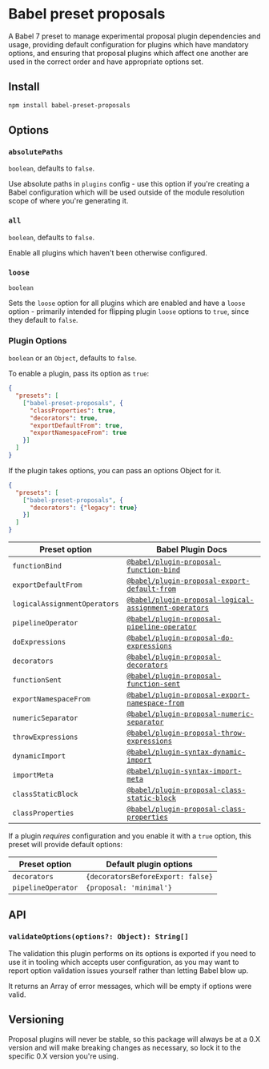 # Babel preset proposals

A Babel 7 preset to manage experimental proposal plugin dependencies and usage, providing default configuration for plugins which have mandatory options, and ensuring that proposal plugins which affect one another are used in the correct order and have appropriate options set.

## Install

```sh
npm install babel-preset-proposals
```

## Options

### `absolutePaths`

`boolean`, defaults to `false`.

Use absolute paths in `plugins` config - use this option if you're creating a Babel configuration which will be used outside of the module resolution scope of where you're generating it.

### `all`

`boolean`, defaults to `false`.

Enable all plugins which haven't been otherwise configured.

### `loose`

`boolean`

Sets the `loose` option for all plugins which are enabled and have a `loose` option - primarily intended for flipping plugin `loose` options to `true`, since they default to `false`.

### Plugin Options

`boolean` or an `Object`, defaults to `false`.

To enable a plugin, pass its option as `true`:

```json
{
  "presets": [
    ["babel-preset-proposals", {
      "classProperties": true,
      "decorators": true,
      "exportDefaultFrom": true,
      "exportNamespaceFrom": true
    }]
  ]
}
```

If the plugin takes options, you can pass an options Object for it.

```json
{
  "presets": [
    ["babel-preset-proposals", {
      "decorators": {"legacy": true}
    }]
  ]
}
```

| Preset option | Babel Plugin Docs |
| ------------- | ----------------- |
| `functionBind` | [`@babel/plugin-proposal-function-bind`](https://babeljs.io/docs/en/babel-plugin-proposal-function-bind) |
| `exportDefaultFrom` | [`@babel/plugin-proposal-export-default-from`](https://babeljs.io/docs/en/babel-plugin-proposal-export-default-from) |
| `logicalAssignmentOperators` | [`@babel/plugin-proposal-logical-assignment-operators`](https://babeljs.io/docs/en/babel-plugin-proposal-logical-assignment-operators)
| `pipelineOperator` | [`@babel/plugin-proposal-pipeline-operator`](https://babeljs.io/docs/en/babel-plugin-proposal-pipeline-operator) |
| `doExpressions` | [`@babel/plugin-proposal-do-expressions`](https://babeljs.io/docs/en/babel-plugin-proposal-do-expressions) |
| `decorators` | [`@babel/plugin-proposal-decorators`](https://babeljs.io/docs/en/babel-plugin-proposal-decorators) |
| `functionSent` | [`@babel/plugin-proposal-function-sent`](https://babeljs.io/docs/en/babel-plugin-proposal-function-sent) |
| `exportNamespaceFrom` | [`@babel/plugin-proposal-export-namespace-from`](https://babeljs.io/docs/en/babel-plugin-proposal-export-namespace-from) |
| `numericSeparator` | [`@babel/plugin-proposal-numeric-separator`](https://babeljs.io/docs/en/babel-plugin-proposal-numeric-separator) |
| `throwExpressions` | [`@babel/plugin-proposal-throw-expressions`](https://babeljs.io/docs/en/babel-plugin-proposal-throw-expressions) |
| `dynamicImport` | [`@babel/plugin-syntax-dynamic-import`](https://babeljs.io/docs/en/babel-plugin-syntax-dynamic-import) |
| `importMeta` | [`@babel/plugin-syntax-import-meta`](https://babeljs.io/docs/en/babel-plugin-syntax-import-meta) |
| `classStaticBlock` | [`@babel/plugin-proposal-class-static-block`](https://babeljs.io/docs/en/babel-plugin-proposal-class-static-block) |
| `classProperties` | [`@babel/plugin-proposal-class-properties`](https://babeljs.io/docs/en/babel-plugin-proposal-class-properties) |

If a plugin _requires_ configuration and you enable it with a `true` option, this preset will provide default options:

| Preset option | Default plugin options |
| ------------- | ---------------------- |
| `decorators` | `{decoratorsBeforeExport: false}` |
| `pipelineOperator` | `{proposal: 'minimal'}` |

## API

### `validateOptions(options?: Object): String[]`

The validation this plugin performs on its options is exported if you need to use it in tooling which accepts user configuration, as you may want to report option validation issues yourself rather than letting Babel blow up.

It returns an Array of error messages, which will be empty if options were valid.

## Versioning

Proposal plugins will never be stable, so this package will always be at a 0.X version and will make breaking changes as necessary, so lock it to the specific 0.X version you're using.
